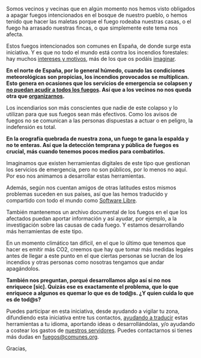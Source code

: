 Somos vecinos y vecinas que en algún momento nos hemos visto obligados a apagar fuegos intencionados en el bosque de nuestro pueblo, o hemos tenido que hacer las maletas porque el fuego rodeaba nuestras casas, o el fuego ha arrasado nuestras fincas, o que simplemente este tema nos afecta.

<div title="Foto de @lau_duart">
<section class="py-5 bg-image-about-full">
</section>
</div>

Estos fuegos intencionados son comunes en España, de donde surge esta iniciativa. Y es que no todo el mundo está contra los incendios forestales: hay muchos [intereses y motivos](http://www.naturalezacantabrica.es/2015/12/el-infierno-en-asturies-quien-quema-el.html), más de los que os podáis [imaginar](http://ctxt.es/es/20170906/Politica/14827/ctxt-incendios-corrupci%C3%B3n-portugal-Avialsa-Faasa.htm).

**En el norte de España, por lo general húmedo, cuando las condiciones meteorológicas son propicias, los incendios provocados se multiplican. Esto genera en ocasiones que los servicios de emergencia se colapsen y [no puedan acudir a todos los fuegos](https://www.elconfidencial.com/espana/galicia/2017-10-16/incendios-galicia-asturias-redes-sociales-vecinos-ayuda_1461470/). Así que a los vecinos no nos queda otra que [organizarnos](https://elpais.com/elpais/2017/10/17/inenglish/1508231214_008450.html).**

Los incendiarios son más conscientes que nadie de este colapso y lo utilizan para que sus fuegos sean más efectivos. Como los avisos de fuegos no se comunican a las personas dispuestas a actuar o en peligro, la indefensión es total.

**En la orografía quebrada de nuestra zona, un fuego te gana la espalda y no te enteras. Así que la detección temprana y pública de fuegos es crucial, más cuando tenemos pocos medios para combatirlos.**

Imaginamos que existen herramientas digitales de este tipo que gestionan los servicios de emergencia, pero no son públicos, por lo menos no aquí. Por eso nos animamos a desarrollar estas herramientas.

Además, según nos cuentan amigos de otras latitudes estos mismos problemas suceden en sus países, así que las hemos traducido y compartido con todo el mundo como [Software Libre](https://github.com/comunes/todos-contra-el-fuego).

También mantenemos un archivo documental de los fuegos en el que los afectados puedan aportar información y así ayudar, por ejemplo, a la investigación sobre las causas de cada fuego. Y estamos desarrollando más herramientas de este tipo.

En un momento climático tan difícil, en el que lo último que tenemos que hacer es emitir más CO2, creemos que hay que tomar más medidas legales antes de llegar a este punto en el que ciertas personas se lucran de los incendios y otras personas como nosotras tengamos que andar apagándolos.

**También nos preguntan, porqué desarrollamos algo así si no nos enriquece [sic]. Quizás ese es exactamente el problema, que lo que enriquece a algunos es quemar lo que es de tod@s. ¿Y quien cuida lo que es de tod@s?**

Puedes participar en esta iniciativa, desde ayudando a vigilar tu zona, difundiendo esta iniciativa entre tus contactos, [ayudando a traducir](https://translate.comunes.org/projects/todos-contra-el-fuego/) estas herramientas a tu idioma, aportando ideas o desarrollándolas, y/o ayudando a costear los gastos de [nuestros servidores](https://comunes.org/donate). Puedes contactarnos si tienes más dudas en [fuegos@comunes.org](mailto:fuegos@comunes.org).

Gracias,
